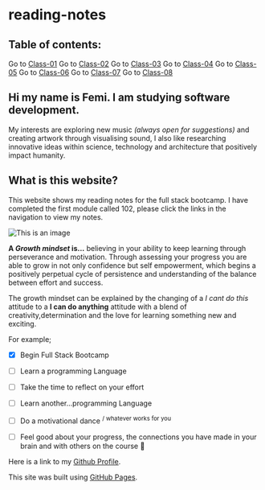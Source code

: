 # reading-notes
## Table of contents:

Go to [Class-01](https://femidacosta.github.io/reading-notes/class-01.md)
Go to [Class-02](https://femidacosta.github.io/reading-notes/class-02.md)
Go to [Class-03](https://femidacosta.github.io/reading-notes/class-03.md)
Go to [Class-04](https://femidacosta.github.io/reading-notes/class-04.md)
Go to [Class-05](https://femidacosta.github.io/reading-notes/class-05.md)
Go to [Class-06](https://femidacosta.github.io/reading-notes/class-06.md)
Go to [Class-07](https://femidacosta.github.io/reading-notes/class-07.md)
Go to [Class-08](https://femidacosta.github.io/reading-notes/class-08.md)


## Hi my name is Femi. I am studying software development.

My interests are exploring new music *(always open for suggestions)* and creating artwork through visualising sound, I also like researching innovative ideas within science, technology and architecture that positively impact humanity. 

## What is this website?

This website shows my reading notes for the full stack bootcamp. I have completed the first module called 102, please click the links in the navigation to view my notes.

![This is an image](https://images.pexels.com/photos/886521/pexels-photo-886521.jpeg?auto=compress&cs=tinysrgb&w=1260&h=750&dpr=1)


**A _Growth mindset_ is...** believing in your ability to keep learning through perseverance and motivation. Through assessing your progress you are able to grow in not only confidence but self empowerment, which begins a positively perpetual cycle of persistence and understanding of the balance between effort and success.

The growth mindset can be explained by the changing of a *I cant do this* attitude to a **I can do anything** attitude with a blend of creativity,determination and the love for learning something new and exciting.

For example;
- [x] Begin Full Stack Bootcamp 
- [ ] Learn a programming Language
- [ ] Take the time to reflect on your effort
- [ ] Learn another...programming Language
- [ ] Do a motivational dance <sup> / whatever works for you </sup>
- [ ] Feel good about your progress, the connections you have made in your brain and with others on the course :tada:


Here is a link to my [Github Profile](https://github.com/femidacosta).

This site was built using [GitHub Pages](https://pages.github.com/).

